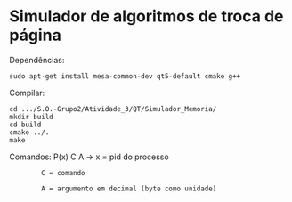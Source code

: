 # Simulador de algoritmos de troca de página

Dependências:
``` 
sudo apt-get install mesa-common-dev qt5-default cmake g++
``` 

Compilar:
``` 
cd .../S.O.-Grupo2/Atividade_3/QT/Simulador_Memoria/
mkdir build
cd build
cmake ../.
make
``` 

Comandos:
P(x) C A -> x = pid do processo
            
            C = comando
            
            A = argumento em decimal (byte como unidade)
